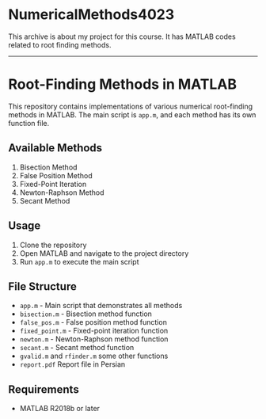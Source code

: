 # NumericalMethods4023
This archive is about my project for this course. It has MATLAB codes related to root finding methods.

-------

# Root-Finding Methods in MATLAB

This repository contains implementations of various numerical root-finding methods in MATLAB. The main script is `app.m`, and each method has its own function file.

## Available Methods

1. Bisection Method 
2. False Position Method 
3. Fixed-Point Iteration 
4. Newton-Raphson Method 
5. Secant Method 

## Usage

1. Clone the repository
2. Open MATLAB and navigate to the project directory
3. Run `app.m` to execute the main script

## File Structure

- `app.m` - Main script that demonstrates all methods
- `bisection.m` - Bisection method function
- `false_pos.m` - False position method function
- `fixed_point.m` - Fixed-point iteration function
- `newton.m` - Newton-Raphson method function
- `secant.m` - Secant method function
- `gvalid.m` and `rfinder.m` some other functions
- `report.pdf` Report file in Persian

## Requirements

- MATLAB R2018b or later
